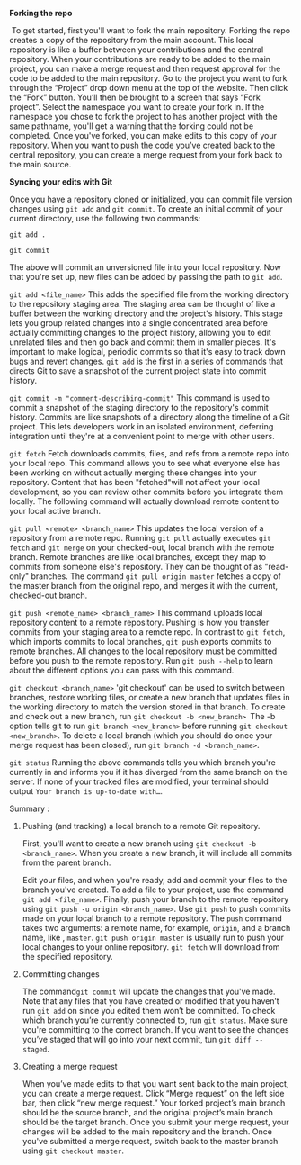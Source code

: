 **Forking the repo**

​	To get started, first you'll want to fork the main repository. Forking the repo creates a copy of the repository from the main account. This local repository is like a buffer between your contributions and the central repository. When your contributions are ready to be added to the main project, you can make a merge request and then request approval for the code to be added to the main repository. Go to the project you want to fork through the “Project” drop down menu at the top of the website. Then click the “Fork” button. You’ll then be brought to a screen that says “Fork project”. Select the namespace you want to create your fork in. If the namespace you chose to fork the project to has another project with the same pathname, you'll get a warning that the forking could not be completed. Once you've forked, you can make edits to this copy of your repository. When you want to push the code you’ve created back to the central repository, you can create a merge request from your fork back to the main source.


**Syncing your edits with Git**

Once you have a repository cloned or initialized, you can commit file version changes using `git add` and `git commit`. To create an initial commit of your current directory, use the following two commands:

`git add .`

`git commit`

The above will commit an unversioned file into your local repository. Now that you're set up, new files can be added by passing the path to `git add`.

`git add <file_name>` 
This adds the specified file from the working directory to the repository staging area. The staging area can be thought of like a buffer between the working directory and the project's history. This stage lets you group related changes into a single concentrated area before actually committing changes to the project history, allowing you to edit unrelated files and then go back and commit them in smaller pieces. It's important to make logical, periodic commits so that it's easy to track down bugs and revert changes. `git add` is the first in a series of commands that directs Git to save a snapshot of the current project state into commit history.

`git commit -m "comment-describing-commit"`
This command is used to commit a snapshot of the staging directory to the repository's commit history. Commits are like snapshots of a directory along the timeline of a Git project. This lets developers work in an isolated environment, deferring integration until they're at a convenient point to merge with other users. 

`git fetch`
Fetch downloads commits, files, and refs from a remote repo into your local repo. This command allows you to see what everyone else has been working on without actually merging these changes into your repository. Content that has been "fetched"will not affect your local development, so you can review other commits before you integrate them locally. The following command will actually download remote content to your local active branch.

`git pull <remote> <branch_name>` 
This updates the local version of a repository from a remote repo. Running `git pull` actually executes `git fetch` and `git merge` on your checked-out, local branch with the remote branch. Remote branches are like local branches, except they map to commits from someone else's repository. They can be thought of as "read-only" branches. The command `git pull origin master` fetches a copy of the master branch from the original repo, and merges it with the current, checked-out branch.

`git push <remote_name> <branch_name>` 
This command uploads local repository content to a remote repository. Pushing is how you transfer commits from your staging area to a remote repo. In contrast to `git fetch`, which imports commits to local branches, `git push` exports commits to remote branches. All changes to the local repository must be committed before you push to the remote repository. 
Run `git push --help` to learn about the different options you can pass with this command. 

`git checkout <branch_name>`
'git checkout' can be used to switch between branches, restore working files, or create a new branch that updates files in the working directory to match the version stored in that branch. To create and check out a new branch, run `git checkout -b <new_branch> `The -b option tells git to run `git branch <new_branch>` before running `git checkout <new_branch>`. To delete a local branch (which you should do once your merge request has been closed), run `git branch -d <branch_name>`.

`git status` 
Running the above commands tells you which branch you're currently in and informs you if it has diverged from the same branch on the server. If none of your tracked files are modified, your terminal should output `Your branch is up-to-date with…`.


</u> Summary </u>:

1. Pushing (and tracking) a local branch to a remote Git repository.

   First, you'll want to create a new branch using `git checkout -b <branch_name>`. 
   When you create a new branch, it will include all commits from the parent 
   branch.

   Edit your files, and when you're ready, add and commit your files to the branch you've created. To add a file to your project, use the command `git add <file_name>`. Finally, push your branch to the remote repository using `git push -u origin <branch_name>`. Use `git push` to push commits made on your local branch to a remote repository.  The `push` command takes two arguments: a remote name, for example, `origin`, and a branch name, like , `master`. `git push origin master` is usually run to push your local changes to your online repository. `git fetch` will download from the specified repository.
   
   
   
2. Committing changes

   The command`git commit` will update the changes that you've made. Note that any files that you have created or modified that you haven’t run `git add` on since you edited 
   them won’t be committed. To check which branch you’re currently connected to,
   run `git status`. Make sure you're committing to the correct branch. If you want to see the changes you’ve staged that will go into your next commit, tun `git diff -- staged`.
   
   
   
3. Creating a merge request

   When you’ve made edits to that you want sent back to the main project, you can create a merge request. Click “Merge request” on the left side bar, then click “new merge request.” Your forked 
   project’s main branch should be the source branch, and the original project’s main 
   branch should be the target branch. Once you submit your 
   merge request, your changes will be added to the main repository and the 
   branch. Once you've submitted a merge request, switch back to the master branch using
   `git checkout master`.
